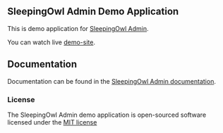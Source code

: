 ## SleepingOwl Admin Demo Application

This is demo application for [SleepingOwl Admin](http://sleeping-owl.github.io).

You can watch live [demo-site](http://sleepingowladmindemo.cloudcontrolled.com/).

## Documentation

Documentation can be found in the [SleepingOwl Admin documentation](http://sleeping-owl.github.io).

### License

The SleepingOwl Admin demo application is open-sourced software licensed under the [MIT license](http://opensource.org/licenses/MIT)
